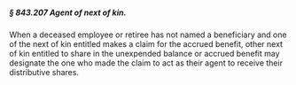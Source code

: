 ##### § 843.207 Agent of next of kin. #####

When a deceased employee or retiree has not named a beneficiary and one of the next of kin entitled makes a claim for the accrued benefit, other next of kin entitled to share in the unexpended balance or accrued benefit may designate the one who made the claim to act as their agent to receive their distributive shares.